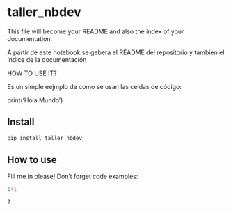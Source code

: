 # taller_nbdev


<!-- WARNING: THIS FILE WAS AUTOGENERATED! DO NOT EDIT! -->

This file will become your README and also the index of your
documentation.

A partir de este notebook se gebera el README del repositorio y tambien
el índice de la documentación

HOW TO USE IT?

Es un simple eejmplo de como se usan las celdas de código:

print(‘Hola Mundo’)

## Install

``` sh
pip install taller_nbdev
```

## How to use

Fill me in please! Don’t forget code examples:

``` python
1+1
```

    2

